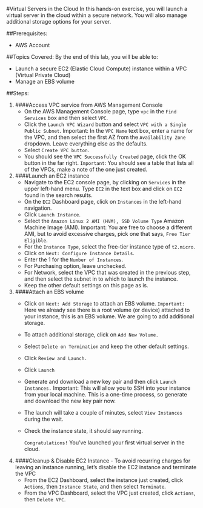 #Virtual Servers in the Cloud
In this hands-on exercise, you will launch a virtual server in the cloud within a secure network. You will also manage additional storage options for your server.

##Prerequisites:
* AWS Account

##Topics Covered:
By the end of this lab, you will be able to:

* Launch a secure EC2 (Elastic Cloud Compute) instance within a VPC (Virtual Private Cloud)
* Manage an EBS volume

##Steps:
1. ####Access VPC service from AWS Management Console
    * On the AWS Management Console page, type ```vpc``` in the ```Find Services``` box and then select ```VPC```.
    * Click the ```Launch VPC Wizard``` button and select ```VPC with a Single Public Subnet```. Important: In the ```VPC Name``` text box, enter a name for the VPC, and then select the first AZ from the ```Availability Zone``` dropdown. Leave everything else as the defaults.
    * Select ```Create VPC button```.
    * You should see the ```VPC Successfully Created``` page, click the OK button in the far right. ```Important```: You should see a table that lists all of the VPCs, make a note of the one just created.
2. ####Launch an EC2 instance
    * Navigate to the EC2 console page, by clicking on ```Services``` in the upper left-hand menu. Type ```EC2``` in the text box and click on ```EC2``` found in the search results.
    * On the ```EC2``` Dashboard page, click on ```Instances``` in the left-hand navigation.
    * Click ```Launch Instance```.
    * Select the ```Amazon Linux 2 AMI (HVM), SSD Volume Type``` Amazon Machine Image (AMI). Important: You are free to choose a different AMI, but to avoid excessive charges, pick one that says, ```Free Tier Eligible```.
    * For the ```Instance Type```, select the free-tier instance type of ```t2.micro```.
    * Click on ```Next: Configure Instance Details```.
    * Enter the 1 for the ```Number of Instances```.
    * For Purchasing option, leave unchecked.
    * For Network, select the VPC that was created in the previous step, and then select the subnet in to which to launch the instance.
    * Keep the other default settings on this page as is.
3. ####Attach an EBS volume
    * Click on ```Next: Add Storage``` to attach an EBS volume. ```Important:``` Here we already see there is a root volume (or device) attached to your instance, this is an EBS volume. We are going to add additional storage.
    * To attach additional storage, click on ```Add New Volume.```
    * Select ```Delete on Termination``` and keep the other default settings.
    * Click ```Review and Launch.```
    * Click ```Launch```
    * Generate and download a new key pair and then click ```Launch Instances.``` Important: This will allow you to SSH into your instance from your local machine. This is a one-time process, so generate and download the new key pair now.
    * The launch will take a couple of minutes, select ```View Instances``` during the wait.
    * Check the instance state, it should say running.

        ```Congratulations!``` You’ve launched your first virtual server in the cloud.
4. ####Cleanup & Disable EC2 Instance - To avoid recurring charges for leaving an instance running, let’s disable the EC2 instance and terminate the VPC
    * From the EC2 Dashboard, select the instance just created, click ```Actions```, then ```Instance State```, and then select ```Terminate```.
    * From the VPC Dashboard, select the VPC just created, click ```Actions```, then ```Delete VPC```.